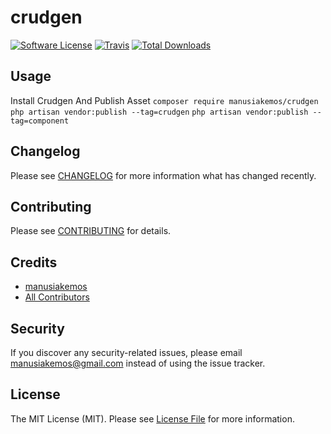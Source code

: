 # crudgen

[![Software License](https://img.shields.io/badge/license-MIT-brightgreen.svg?style=flat-square)](LICENSE.md)
[![Travis](https://img.shields.io/travis/manusiakemos/crudgen.svg?style=flat-square)]()
[![Total Downloads](https://img.shields.io/packagist/dt/manusiakemos/crudgen.svg?style=flat-square)](https://packagist.org/packages/manusiakemos/crudgen)

## Usage

Install Crudgen And Publish Asset
`composer require manusiakemos/crudgen`
`php artisan vendor:publish --tag=crudgen`
`php artisan vendor:publish --tag=component`

## Changelog

Please see [CHANGELOG](CHANGELOG.md) for more information what has changed recently.

## Contributing

Please see [CONTRIBUTING](CONTRIBUTING.md) for details.

## Credits

- [manusiakemos](https://github.com/manusiakemos)
- [All Contributors](https://github.com/manusiakemos/crudgen/contributors)

## Security

If you discover any security-related issues, please email manusiakemos@gmail.com instead of using the issue tracker.

## License

The MIT License (MIT). Please see [License File](/LICENSE.md) for more information.
